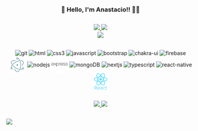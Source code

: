 

 ### <div align="center">👋 Hello, I'm Anastacio!! 👨‍💻 </div>

 ##

<div align="center"> 
  <a href="https://instagram.com/_menezess11" target="_blank">
    <img src="https://img.shields.io/badge/-Instagram-%23E4405F?style=for-the-badge&logo=instagram&logoColor=white" target="_blank">
  </a> 
   <a href="https://www.linkedin.com/in/anastacio-menezes-teixeira/" target="_blank">
     <img src="https://img.shields.io/badge/-LinkedIn-%230077B5?style=for-the-badge&logo=linkedin&logoColor=white" target="_blank">
  </a>
</div>

 <div align="center" style="display: inline_block"><img align="center"  src="https://raw.githubusercontent.com/MicaelliMedeiros/micaellimedeiros/master/image/computer-illustration.png"></div>


##



<div align="center" style="display: inline_block">
    <img align="center"  height="45" width="45" src="https://img.icons8.com/color/48/000000/git.png" alt="git"/>
    <img align="center"  height="45" width="45" src="https://img.icons8.com/color/48/000000/html-5--v1.png" alt="html"/>
    <img align="center"  height="45" width="45" src="https://img.icons8.com/color/48/000000/css3.png" alt="css3"/>
     <img align="center"  height="45" width="45" src="https://img.icons8.com/color/48/000000/javascript--v1.png" alt="javascript"/>
    <img align="center"  height="45" width="45" src="https://img.icons8.com/color/48/000000/bootstrap.png" alt="bootstrap"/>
     <img align="center"  height="45" width="45" src="https://img.icons8.com/color/48/000000/chakra-ui.png" alt="chakra-ui"/>
    <img align="center"  height="45" width="45" src="https://img.icons8.com/color/48/000000/google-firebase-console.png" alt="firebase"/>
    <img align="center"  height="45" width="45" src="https://raw.githubusercontent.com/devicons/devicon/master/icons/electron/electron-original.svg" alt="electronjs"/>
    <img align="center"  height="45" width="45" src="https://img.icons8.com/color/48/000000/nodejs.png" alt="nodejs"/>
    <img align="center"  height="45" width="45" src="https://raw.githubusercontent.com/devicons/devicon/master/icons/express/express-original-wordmark.svg" alt="express"/>
    <img align="center"  height="45" width="45" src="https://img.icons8.com/color/48/000000/mongodb.png" alt="mongoDB"/>
    <img align="center"  height="45" width="45" src="https://img.icons8.com/color/48/000000/nextjs.png" alt="nextjs"/>
      <img align="center"  height="45" width="45" src="https://img.icons8.com/color/48/000000/typescript.png" alt="typescript"/>
    <img align="center"  height="45" width="45" src="https://img.icons8.com/color/48/000000/react-native.png" alt="react-native"/>
    <img align="center"  height="45" width="45" src="https://raw.githubusercontent.com/devicons/devicon/master/icons/react/react-original-wordmark.svg" alt="react"/>
</div>


  
  ##

<div align="center">
  <a href="https://github.com/anastaciom">
  <img height="150em" src="https://github-readme-stats.vercel.app/api?username=anastaciom&show_icons=true&theme=nord&include_all_commits=true&count_private=true"/>
  <img height="150em" src="https://github-readme-stats.vercel.app/api/top-langs/?username=anastaciom&layout=compact&langs_count=7&theme=nord"/>
</div>

##  

  
  <img src= "https://activity-graph.herokuapp.com/graph?username=anastaciom&custom_title=Anastacio%20Menezes&theme=nord">
  

